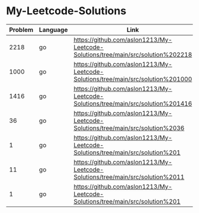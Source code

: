 # My-Leetcode-Solutions

| Problem | Language | Link                                                                             |
| ------- | -------- | -------------------------------------------------------------------------------- |
| 2218    | go       | https://github.com/aslon1213/My-Leetcode-Solutions/tree/main/src/solution%202218 |
| 1000    | go       | https://github.com/aslon1213/My-Leetcode-Solutions/tree/main/src/solution%201000 |
| 1416    | go       | https://github.com/aslon1213/My-Leetcode-Solutions/tree/main/src/solution%201416 |
| 36 | go |https://github.com/aslon1213/My-Leetcode-Solutions/tree/main/src/solution%2036 |
| 1 | go |https://github.com/aslon1213/My-Leetcode-Solutions/tree/main/src/solution%201 |
| 11 | go |https://github.com/aslon1213/My-Leetcode-Solutions/tree/main/src/solution%2011 |
| 1 | go |https://github.com/aslon1213/My-Leetcode-Solutions/tree/main/src/solution%201 |

